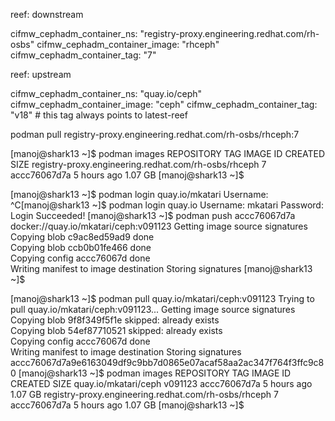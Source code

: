 
reef: downstream

cifmw_cephadm_container_ns: "registry-proxy.engineering.redhat.com/rh-osbs"
cifmw_cephadm_container_image: "rhceph"
cifmw_cephadm_container_tag: "7"

reef: upstream

cifmw_cephadm_container_ns: "quay.io/ceph"
cifmw_cephadm_container_image: "ceph"
cifmw_cephadm_container_tag: "v18"  # this tag always points to latest-reef



podman pull registry-proxy.engineering.redhat.com/rh-osbs/rhceph:7

[manoj@shark13 ~]$ podman images
REPOSITORY                                            TAG         IMAGE ID      CREATED      SIZE
registry-proxy.engineering.redhat.com/rh-osbs/rhceph  7           accc76067d7a  5 hours ago  1.07 GB
[manoj@shark13 ~]$ 



[manoj@shark13 ~]$ podman login quay.io/mkatari
Username: ^C[manoj@shark13 ~]$ podman login quay.io
Username: mkatari
Password: 
Login Succeeded!
[manoj@shark13 ~]$ podman push accc76067d7a docker://quay.io/mkatari/ceph:v091123
Getting image source signatures
Copying blob c9ac8ed59ad9 done  
Copying blob ccb0b01fe466 done  
Copying config accc76067d done  
Writing manifest to image destination
Storing signatures
[manoj@shark13 ~]$ 


[manoj@shark13 ~]$ podman pull quay.io/mkatari/ceph:v091123
Trying to pull quay.io/mkatari/ceph:v091123...
Getting image source signatures
Copying blob 9f8f349f5f1e skipped: already exists  
Copying blob 54ef87710521 skipped: already exists  
Copying config accc76067d done  
Writing manifest to image destination
Storing signatures
accc76067d7a9e6163049df9c9bb7d0865e07acaf58aa2ac347f764f3ffc9c80
[manoj@shark13 ~]$ podman images
REPOSITORY                                            TAG         IMAGE ID      CREATED      SIZE
quay.io/mkatari/ceph                                  v091123     accc76067d7a  5 hours ago  1.07 GB
registry-proxy.engineering.redhat.com/rh-osbs/rhceph  7           accc76067d7a  5 hours ago  1.07 GB
[manoj@shark13 ~]$ 


